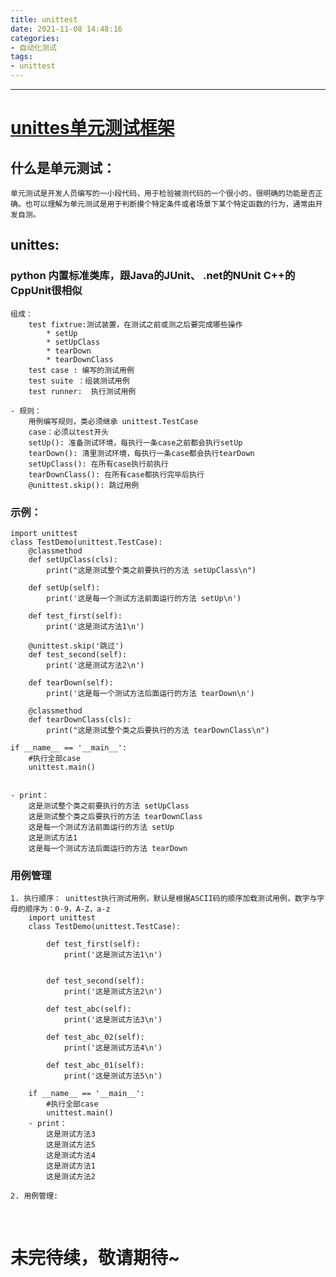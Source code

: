 ```yaml
---
title: unittest
date: 2021-11-08 14:48:16
categories: 
- 自动化测试
tags:
- unittest
---
```

---



# [unittes单元测试框架](https://docs.python.org/3/library/unittest.html)


## 什么是单元测试：
	单元测试是开发人员编写的一小段代码，用于检验被测代码的一个很小的，很明确的功能是否正确。也可以理解为单元测试是用于判断摸个特定条件或者场景下某个特定函数的行为，通常由开发自测。
	


## unittes:

### python 内置标准类库，跟Java的JUnit、 .net的NUnit  C++的 CppUnit很相似
	组成：
		test fixtrue:测试装置，在测试之前或测之后要完成哪些操作
			* setUp
			* setUpClass
			* tearDown
			* tearDownClass
		test case : 编写的测试用例
		test suite ：组装测试用例
		test runner:  执行测试用例
		
	- 规则：	
		用例编写规则，类必须继承 unittest.TestCase
		case：必须以test开头
		setUp(): 准备测试环境，每执行一条case之前都会执行setUp
		tearDown(): 清里测试环境，每执行一条case都会执行tearDown
		setUpClass(): 在所有case执行前执行
		tearDownClass(): 在所有case都执行完毕后执行
		@unittest.skip(): 跳过用例

### 示例：
    import unittest
    class TestDemo(unittest.TestCase): 
        @classmethod
        def setUpClass(cls):
            print("这是测试整个类之前要执行的方法 setUpClass\n")

        def setUp(self):
            print('这是每一个测试方法前面运行的方法 setUp\n')

        def test_first(self):
            print('这是测试方法1\n')

        @unittest.skip('跳过')
        def test_second(self):
            print('这是测试方法2\n')

        def tearDown(self):
            print('这是每一个测试方法后面运行的方法 tearDown\n')

        @classmethod
        def tearDownClass(cls):
            print("这是测试整个类之后要执行的方法 tearDownClass\n")

    if __name__ == '__main__':
        #执行全部case
        unittest.main()
        
        
    - print：
        这是测试整个类之前要执行的方法 setUpClass
        这是测试整个类之后要执行的方法 tearDownClass
        这是每一个测试方法前面运行的方法 setUp
        这是测试方法1
        这是每一个测试方法后面运行的方法 tearDown
 
### 用例管理
    1. 执行顺序： unittest执行测试用例，默认是根据ASCII码的顺序加载测试用例，数字与字母的顺序为：0-9，A-Z，a-z 
        import unittest
        class TestDemo(unittest.TestCase): 

            def test_first(self):
                print('这是测试方法1\n')

            
            def test_second(self):
                print('这是测试方法2\n')
                
            def test_abc(self):
                print('这是测试方法3\n')
                
            def test_abc_02(self):
                print('这是测试方法4\n')
                
            def test_abc_01(self):
                print('这是测试方法5\n')

        if __name__ == '__main__':
            #执行全部case
            unittest.main()
        - print：
            这是测试方法3
            这是测试方法5
            这是测试方法4
            这是测试方法1
            这是测试方法2
            
    2. 用例管理: 
<br/>

# 未完待续，敬请期待~





















 
        
       
    
